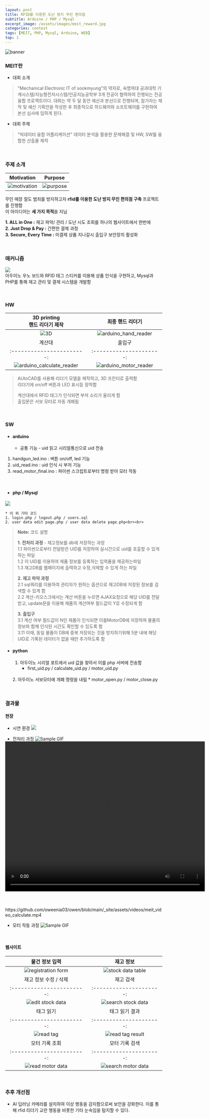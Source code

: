 ```yaml
---
layout: post
title: RFID를 이용한 도난 방지 무인 편의점
subtitle: Arduino / PHP / Mysql
excerpt_image: /assets/images/meit_reward.jpg
categories: contest
tags: [MEIT, PHP, Mysql, Arduino, WEB] 
top: 1
---
```


![banner](https://github.com/oweenia03/owen/blob/main/_site/assets/images/meit_reward.jpg)

### MEIT란

* 대회 소개
> "Mechanical Electronic IT of sookmyung"의 약자로, 숙명여대 공과대학 기계시스템/지능형전자시스템/인공지능공학부 3개 전공이 협력하여 진행되는 전공 융합 프로젝트이다.
> 대회는 약 두 달 동안 예선과 본선으로 진행되며, 참가자는 제작 및 예산 기획안을 작성한 후 최종적으로 하드웨어와 소프트웨어를 구현하여 본선 심사에 임하게 된다.

* 대회 주제
> "빅데이터 융합 어플리케이션"
> 데이터 분석을 활용한 문제해결 및 HW, SW를 융합한 산출물 제작

<br>

### 주제 소개

| Motivation             | Purpose            |
|:-----------------------:|:---------------------:|
| ![motivation](https://github.com/oweenia03/owen/blob/main/_site/assets/images/meit_motivation.png)   | ![purpose](https://github.com/oweenia03/owen/blob/main/_site/assets/images/meit_purpose.png)   |

무인 매장 절도 범죄를 방지하고자 **rfid를 이용한 도난 방지 무인 편의점 구축** 프로젝트를 진행함  
이 아이디어는 **세 가지 목적**을 지님

**1. ALL in One :** 재고 파악/ 관리 / 도난 시도 조회를 하나의 웹사이트에서 한번에  
**2. Just Drop & Pay :** 간편한 결제 과정  
**3. Secure, Every Time :** 미결제 상품 지나갈시 출입구 보안장치 활성화

<br>

### 매커니즘

![](https://github.com/oweenia03/owen/blob/main/_site/assets/images/meit_process.png)
<br>아두이노 우노 보드와 RFID 태그 스티커를 이용해 상품 인식을 구현하고, Mysql과 PHP를 통해 재고 관리 및 결제 시스템을 개발함
<br>

<br>

### HW

| 3D printing<br>핸드 리더기 제작            | 최종 핸드 리더기               |
|:-----------------------:|:---------------------:|
| ![3D](https://github.com/oweenia03/owen/blob/main/_site/assets/images/meit_3d.png)   | ![arduino_hand_reader](https://github.com/oweenia03/owen/blob/main/_site/assets/images/meit_hw_hand.png)   |
| 계산대                | 출입구               |
|:-----------------------:|:---------------------:|
| ![arduino_calculate_reader](https://github.com/oweenia03/owen/blob/main/_site/assets/images/meit_hw_calculate.png) | ![arduino_motor_reader](https://github.com/oweenia03/owen/blob/main/_site/assets/images/meit_hw_motor.png)   |

> AUtoCAD를 사용해 리더기 모델을 제작하고, 3D 프린터로 출력함<br>리더기에 on/off 버튼과 LED 표시등 장착함
>
> 계산대에서 RFID 태그가 인식되면 부저 소리가 울리게 함   
> 출입문은 서보 모터로 자동 개폐됨

<br>

### SW
* #### arduino
    * 공통 기능 - uid 읽고 시리얼통신으로 uid 전송
1. handgun_led.ino : 버튼 on/off, led 기능 
2. uid_read.ino : uid 인식 시 부저 기능
3. read_motor_final.ino : 파이썬 스크립트로부터 명령 받아 모터 작동
<br>

* #### php / Mysql

![](https://github.com/oweenia03/owen/blob/main/_site/assets/images/meit_sw.png)

    * 이 외 기타 코드
    1. login.php / logout.php / users.sql
    2. user data edit page.php / user data delete page.php<br><br>


> **Note:** 코드 설명
>
> **1. 전처리 과정** - 재고정보를 db에 저장하는 과정  
> 1.1 파이썬으로부터 전달받은 UID를 저장하여 실시간으로 uid를 호출할 수 있게 하는 파일  
1.2 이 UID를 이용하여 제품 정보를 등록하는 입력폼을 제공하는파일  
1.3 재고DB를 웹페이지에 출력하고 수정,삭제할 수 있게 하는 파일
>  
> **2. 재고 파악 과정**  
> 2.1 sql쿼리를 이용하여 관리자가 원하는 옵션으로 재고DB에 저장된 정보를 검색할 수 있게 함  
2.2 계산-키오스크에서는 계산 버튼을 누르면 AJAX요청으로 해당 UID를 전달받고,
 update문을 이용해 제품의 계산여부 필드값이 Y로 수정되게 함  
>
> **3. 출입구**  
3.1 계산 여부 필드값이 N인 제품이 인식되면 이를MotorDB에 저장하여 물품의 정보와 함께 인식된 시간도 확인할 수 있도록 함  
3.11 이때, 동일 물품이 DB에 중복 저장되는 것을 방지하기위해 5분 내에 해당 UID로 기록된 데이터가 없을 때만 추가하도록 함

* #### python
    1. 아두이노 시리얼 포트에서 uid 값을 찾아서 이를 php 서버에 전송함
        * first_uid.py / calculate_uid.py / motor_uid.py  
    <br>
    2. 아두이노 서보모터에 개폐 명령을 내림
        * motor_open.py / motor_close.py

<br>

### 결과물 
#### 현장
* 시연 환경
![](https://github.com/oweenia03/owen/blob/main/_site/assets/images/meit_result_1.png)

* 전처리 과정
![Sample GIF](https://github.com/oweenia03/owen/blob/main/_site/assets/images/meit_gif_handreader.gif)
<br>

* 계산 과정
<video width="640" height="480" controls style="margin-top: -80px; margin-bottom: 50px;">
  <source src="https://github.com/oweenia03/owen/blob/main/_site/assets/videos/meit_video_calculate.mp4" type="video/mp4">
  Your browser does not support the video tag.
</video>
https://github.com/oweenia03/owen/blob/main/_site/assets/videos/meit_video_calculate.mp4
<br>

* 모터 작동 과정
![Sample GIF](https://github.com/oweenia03/owen/blob/main/_site/assets/images/meit_gif_motor.gif)

<br>

#### 웹사이트

| 물건 정보 입력            | 재고 정보             |
|:-----------------------:|:---------------------:|
| ![registration form](https://github.com/oweenia03/owen/blob/main/_site/assets/images/meit_registration.png)   | ![stock data table](https://github.com/oweenia03/owen/blob/main/_site/assets/images/meit_stock_data_table.png)   |
| 재고 정보 수정 / 삭제              | 재고 검색               |
|:-----------------------:|:---------------------:|
| ![edit stock data](https://github.com/oweenia03/owen/blob/main/_site/assets/images/meit_edit_stock_data.png) | ![search stock data](https://github.com/oweenia03/owen/blob/main/_site/assets/images/meit_search_stock.png)   |
| 태그 읽기             | 태그 읽기 결과              |
|:-----------------------:|:---------------------:|
| ![read tag](https://github.com/oweenia03/owen/blob/main/_site/assets/images/meit_scan_tag.png) | ![read tag result](https://github.com/oweenia03/owen/blob/main/_site/assets/images/meit_scan_tag_result.png)   |
| 모터 기록 조회          | 모터 기록 검색            |
|:-----------------------:|:---------------------:|
| ![read motor data](https://github.com/oweenia03/owen/blob/main/_site/assets/images/meit_motor_data.png) | ![search motor data](https://github.com/oweenia03/owen/blob/main/_site/assets/images/meit_motor_search.png)   |


<br>

### 추후 개선점
* AI 딥러닝 카메라를 설치하여 이상 행동을 감지함으로써 보안을 강화한다. 이를 통해 rfid 리더기 교란 행동을 비롯한 기타 눈속임을 탐지할 수 있다.
